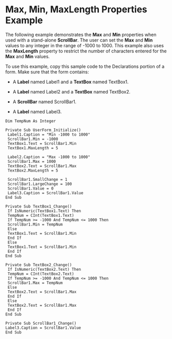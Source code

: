 
# Max, Min, MaxLength Properties Example

The following example demonstrates the  **Max** and **Min** properties when used with a stand-alone **ScrollBar**. The user can set the  **Max** and **Min** values to any integer in the range of -1000 to 1000. This example also uses the **MaxLength** property to restrict the number of characters entered for the **Max** and **Min** values.

To use this example, copy this sample code to the Declarations portion of a form. Make sure that the form contains:




- A  **Label** named Label1 and a **TextBox** named TextBox1.
    
- A  **Label** named Label2 and a **TextBox** named TextBox2.
    
- A  **ScrollBar** named ScrollBar1.
    
- A  **Label** named Label3.
    




```
Dim TempNum As Integer 
 
Private Sub UserForm_Initialize() 
 Label1.Caption = "Min -1000 to 1000" 
 ScrollBar1.Min = -1000 
 TextBox1.Text = ScrollBar1.Min 
 TextBox1.MaxLength = 5 
 
 Label2.Caption = "Max -1000 to 1000" 
 ScrollBar1.Max = 1000 
 TextBox2.Text = ScrollBar1.Max 
 TextBox2.MaxLength = 5 
 
 ScrollBar1.SmallChange = 1 
 ScrollBar1.LargeChange = 100 
 ScrollBar1.Value = 0 
 Label3.Caption = ScrollBar1.Value 
End Sub 
 
Private Sub TextBox1_Change() 
 If IsNumeric(TextBox1.Text) Then 
 TempNum = CInt(TextBox1.Text) 
 If TempNum >= -1000 And TempNum <= 1000 Then 
 ScrollBar1.Min = TempNum 
 Else 
 TextBox1.Text = ScrollBar1.Min 
 End If 
 Else 
 TextBox1.Text = ScrollBar1.Min 
 End If 
End Sub 
 
Private Sub TextBox2_Change() 
 If IsNumeric(TextBox2.Text) Then 
 TempNum = CInt(TextBox2.Text) 
 If TempNum >= -1000 And TempNum <= 1000 Then 
 ScrollBar1.Max = TempNum 
 Else 
 TextBox2.Text = ScrollBar1.Max 
 End If 
 Else 
 TextBox2.Text = ScrollBar1.Max 
 End If 
End Sub 
 
Private Sub ScrollBar1_Change() 
Label3.Caption = ScrollBar1.Value 
End Sub
```

